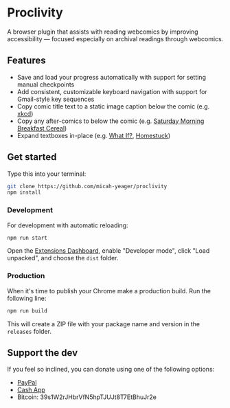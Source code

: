 # Proclivity

A browser plugin that assists with reading webcomics by improving accessibility — focused especially on archival readings through webcomics.

## Features

- Save and load your progress automatically with support for setting manual checkpoints
- Add consistent, customizable keyboard navigation with support for Gmail-style key sequences
- Copy comic title text to a static image caption below the comic (e.g. [xkcd](https://xkcd.com))
- Copy any after-comics to below the comic (e.g. [Saturday Morning Breakfast Cereal](https://smbc-comics.com))
- Expand textboxes in-place (e.g. [What If?](https://what-if.xkcd.com), [Homestuck](https://homestuck.com))

## Get started

Type this into your terminal:

```sh
git clone https://github.com/micah-yeager/proclivity
npm install
```

### Development

For development with automatic reloading:

```sh
npm run start
```

Open the [Extensions Dashboard](chrome://extensions), enable "Developer mode", click "Load unpacked", and choose the `dist` folder.

### Production

When it's time to publish your Chrome make a production build. Run the following line:

```sh
npm run build
```

This will create a ZIP file with your package name and version in the `releases`
folder.

## Support the dev

If you feel so inclined, you can donate using one of the following options:
- [PayPal](https://paypal.me/MicahHummert)
- [Cash App](https://cash.app/$micahyeagers)
- Bitcoin: 39s1W2rJHbrVfN5hpTJUJt8T7EtBhuJr2e